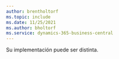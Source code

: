 ```yaml
---
author: brentholtorf
ms.topic: include
ms.date: 11/25/2021
ms.author: bholtorf
ms.service: dynamics-365-business-central
---
```

Su implementación puede ser distinta.  
